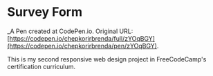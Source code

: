 # Survey Form
 _A Pen created at CodePen.io. Original URL: [https://codepen.io/chepkorirbrenda/full/zYOqBGY](https://codepen.io/chepkorirbrenda/pen/zYOqBGY).

This is my second responsive web design project in FreeCodeCamp's certification curriculum.
